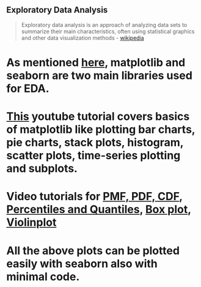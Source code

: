 ## Exploratory Data Analysis

> Exploratory data analysis is an approach of analyzing data sets to summarize their main characteristics, often using statistical graphics and other data visualization methods - [wikipedia](https://en.wikipedia.org/wiki/Exploratory_data_analysis)

# As mentioned [here](https://github.com/nagi1995/AI-information/blob/main/1.%20Basics/1.4%20matplotlib%20and%20seaborn.md), matplotlib and seaborn are two main libraries used for EDA. 
# [This](https://www.youtube.com/watch?v=UO98lJQ3QGI&list=PL-osiE80TeTvipOqomVEeZ1HRrcEvtZB_) youtube tutorial covers basics of matplotlib like plotting bar charts, pie charts, stack plots, histogram, scatter plots, time-series plotting and subplots. 
# Video tutorials for [PMF, PDF, CDF](https://www.youtube.com/watch?v=YXLVjCKVP7U), [Percentiles and Quantiles](https://www.youtube.com/watch?v=IFKQLDmRK0Y), [Box plot](https://www.youtube.com/watch?v=sytBDWefYb0), [Violinplot](https://www.youtube.com/watch?v=ktZH1OUvD4o)

# All the above plots can be plotted easily with seaborn also with minimal code. 

